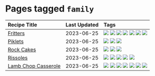 # Pages tagged `family`

|Recipe Title|Last Updated|Tags
|:---|:---|:---|
|[Fritters](../recipes/fritters.md)|2023-06-25|[![](https://img.shields.io/badge/tag-chicken-b7439e)](../tags/chicken.md) [![](https://img.shields.io/badge/tag-family-af803c)](../tags/family.md) [![](https://img.shields.io/badge/tag-fried-e2596)](../tags/fried.md) [![](https://img.shields.io/badge/tag-ham-c6d429)](../tags/ham.md) [![](https://img.shields.io/badge/tag-lamp-062ab)](../tags/lamp.md) [![](https://img.shields.io/badge/tag-leftovers-517a72)](../tags/leftovers.md) [![](https://img.shields.io/badge/tag-vegetables-e5c1d4)](../tags/vegetables.md)|
|[Piklets](../recipes/piklets.md)|2023-06-25|[![](https://img.shields.io/badge/tag-dessert-28ab17)](../tags/dessert.md) [![](https://img.shields.io/badge/tag-family-af803c)](../tags/family.md) [![](https://img.shields.io/badge/tag-fried-e2596)](../tags/fried.md)|
|[Rock Cakes](../recipes/rockcakes.md)|2023-06-25|[![](https://img.shields.io/badge/tag-baked-6685b7)](../tags/baked.md) [![](https://img.shields.io/badge/tag-dessert-28ab17)](../tags/dessert.md) [![](https://img.shields.io/badge/tag-family-af803c)](../tags/family.md)|
|[Rissoles](../recipes/rissoles.md)|2023-06-25|[![](https://img.shields.io/badge/tag-Aussie-1433c8)](../tags/Aussie.md) [![](https://img.shields.io/badge/tag-beef-b6c680)](../tags/beef.md) [![](https://img.shields.io/badge/tag-easy-4e6ea)](../tags/easy.md) [![](https://img.shields.io/badge/tag-family-af803c)](../tags/family.md) [![](https://img.shields.io/badge/tag-fried-e2596)](../tags/fried.md)|
|[Lamb Chop Casserole](../recipes/lambchopcasserole.md)|2023-06-25|[![](https://img.shields.io/badge/tag-Aussie-1433c8)](../tags/Aussie.md) [![](https://img.shields.io/badge/tag-baked-6685b7)](../tags/baked.md) [![](https://img.shields.io/badge/tag-battered-f05668)](../tags/battered.md) [![](https://img.shields.io/badge/tag-casserole-1d5152)](../tags/casserole.md) [![](https://img.shields.io/badge/tag-family-af803c)](../tags/family.md) [![](https://img.shields.io/badge/tag-fried-e2596)](../tags/fried.md) [![](https://img.shields.io/badge/tag-lamb-f1d19f)](../tags/lamb.md)|